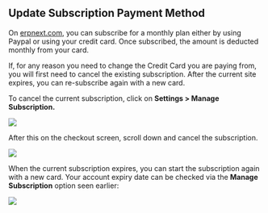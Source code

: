 ## Update Subscription Payment Method

On [erpnext.com](http://erpnext.com/), you can subscribe for a monthly plan either by using Paypal or using your credit card. Once subscribed, the amount is deducted monthly from your card.

If, for any reason you need to change the Credit Card you are paying from, you will first need to cancel the existing subscription. After the current site expires, you can re-subscribe again with a new card.

To cancel the current subscription, click on **Settings > Manage Subscription.**

![](https://docs.erpnext.com/files/a5tM2q7.png)

After this on the checkout screen, scroll down and cancel the subscription.

![](https://docs.erpnext.com/files/9YPz0Tm.png)

When the current subscription expires, you can start the subscription again with a new card. Your account expiry date can be checked via the **Manage** **Subscription** option seen earlier:

![](https://docs.erpnext.com/files/B5kiyZK.png)